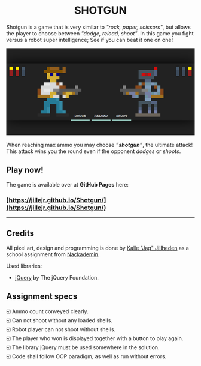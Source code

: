 
<h1 align="center">SHOTGUN</h1>

Shotgun is a game that is very similar to _"rock, paper, scissors"_, but allows the player to choose between _"dodge, reload, shoot"_. In this game you fight versus a robot super intelligence; See if you can beat it one on one!

![screenshot](screenshot.png)

When reaching max ammo you may choose _**"shotgun"**_, the ultimate attack! This attack wins you the round even if the opponent _dodges_ or _shoots_.

## Play now!

The game is available over at **GitHub Pages** here:  
### [https://jillejr.github.io/Shotgun/](https://jillejr.github.io/Shotgun/)

---

## Credits

All pixel art, design and programming is done by [Kalle "Jag" Jillheden](https://github.com/jilleJr) as a school assignment from [Nackademin](https://nackademin.se).

Used libraries:
- [jQuery](https://jquery.com/) by The jQuery Foundation.

## Assignment specs

:ballot_box_with_check: Ammo count conveyed clearly.  
:ballot_box_with_check: Can not shoot without any loaded shells.  
:ballot_box_with_check: Robot player can not shoot without shells.  
:ballot_box_with_check: The player who won is displayed together with a button to play again.  
:ballot_box_with_check: The library jQuery must be used somewhere in the solution.  
:ballot_box_with_check: Code shall follow OOP paradigm, as well as run without errors.
